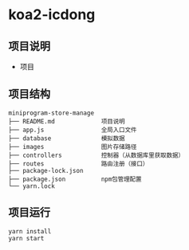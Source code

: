 # koa2-icdong

<!--
 * @Description: 基于 koa2 的模拟数据脚手架
 * @Author: Daito Chai
 * @Date: 2021-06-04 16:00:13
 * @LastEditors: Daito Chai
 * @LastEditTime: 2021-07-10 14:22:57
-->

## 项目说明

-   项目

## 项目结构

```
miniprogram-store-manage
├── README.md             项目说明
├── app.js                全局入口文件
├── database              模拟数据
├── images                图片存储路径
├── controllers           控制器（从数据库里获取数据）
├── routes                路由注册（接口）
├── package-lock.json
├── package.json          npm包管理配置
└── yarn.lock

```

## 项目运行

```
yarn install
yarn start

```

